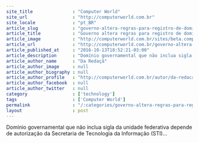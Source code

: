 ```yaml
---
site_title               : "Computer World"
site_url                 : "http://computerworld.com.br"
site_locale              : "pt_BR"
article_slug             : "governo-altera-regras-para-registro-de-dominios-gov-br"
article_title            : "Governo altera regras para registro de domínios .gov.br"
article_image            : "http://computerworld.com.br/sites/beta.computerworld.com.br/files/news_articles/internet_web_www.jpg"
article_url              : "http://computerworld.com.br/governo-altera-regras-para-registro-de-dominios-govbr"
article_published_at     : "2016-10-13T18:52:21-03:00"
article_description      : "Domínio governamental que não inclua sigla da unidade federativa depende de autorização da Secretaria de Tecnologia da Informação (STI)..."
article_author_name      : "Da Redaçã"
article_author_image     : null
article_author_biography : null
article_author_profile   : "http://computerworld.com.br/autor/da-redacao"
article_author_facebook  : null
article_author_twitter   : null
category                 : ['technology']
tags                     : ['Computer World']
permalink                : "/:categories/governo-altera-regras-para-registro-de-dominios-gov-br/"
layout                   : post
---
```


Domínio governamental que não inclua sigla da unidade federativa depende de autorização da Secretaria de Tecnologia da Informação (STI)...
